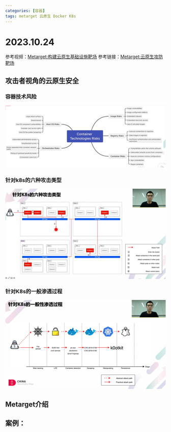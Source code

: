 ```yaml
---
categories: [容器]
tags: metarget 云原生 Docker K8s
---
```

# 2023.10.24
参考视频：[Metarget:构建云原生基础设施靶场](https://www.bilibili.com/video/av548776437/?vd_source=6671d33bcf63c21d36edfa9a8e5b473e)
参考链接：[Metarget:云原生攻防靶场](https://github.com/Metarget/metarget/blob/master/README-zh.md)
## 攻击者视角的云原生安全
### 容器技术风险
![](2023-10-24-11-14-51.png)
### 针对k8s的六种攻击类型
![](2023-10-24-11-16-06.png)
### 针对K8s的一般渗透过程
![](2023-10-24-11-19-39.png)
## Metarget介绍
## 案例：